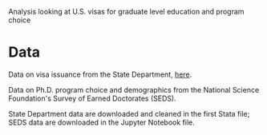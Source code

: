 Analysis looking at U.S. visas for graduate level education and program choice


# Data
Data on visa issuance from the State Department, [here](https://travel.state.gov/content/travel/en/legal/visa-law0/visa-statistics/nonimmigrant-visa-statistics.html). 

Data on Ph.D. program choice and demographics from the National Science Foundation's Survey of Earned Doctorates (SEDS).

State Department data are downloaded and cleaned in the first Stata file; SEDS data are downloaded in the Jupyter Notebook file.

